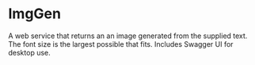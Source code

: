 # ImgGen
A web service that returns an an image generated from the supplied text. The font size is the largest possible that fits. Includes Swagger UI for desktop use.
